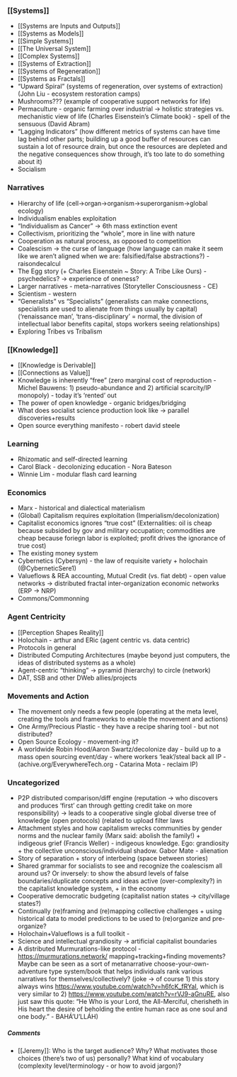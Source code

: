 ### [[Systems]]
- [[Systems are Inputs and Outputs]]
- [[Systems as Models]]
- [[Simple Systems]]
- [[The Universal System]]
- [[Complex Systems]]
- [[Systems of Extraction]]
- [[Systems of Regeneration]]
- [[Systems as Fractals]]
- “Upward Spiral” (systems of regeneration, over systems of extraction) (John Liu - ecosystem restoration camps)
- Mushrooms??? (example of cooperative support networks for life)
- Permaculture - organic farming over industrial -> holistic strategies vs. mechanistic view of life (Charles Eisenstein’s Climate book) - ​​spell of the sensuous (David Abram)
- “Lagging Indicators” (how different metrics of systems can have time lag behind other parts; building up a good buffer of resources can sustain a lot of resource drain, but once the resources are depleted and the negative consequences show through, it’s too late to do something about it)
- Socialism

### Narratives
- Hierarchy of life (cell->organ->organism->superorganism->global ecology)
- Individualism enables exploitation
- “Individualism as Cancer” -> 6th mass extinction event
- Collectivism, prioritizing the “whole”, more in line with nature
- Cooperation as natural process, as opposed to competition
- Coalescism -> the curse of language (how language can make it seem like we aren’t aligned when we are: falsified/false abstractions?) -raisondecalcul
- The Egg story (+ Charles Eisenstein ~ Story: A Tribe Like Ours) - psychedelics? -> experience of oneness?
- Larger narratives - meta-narratives (Storyteller Consciousness - CE)
- Scientism - western
- “Generalists” vs “Specialists” (generalists can make connections, specialists are used to alienate from things usually by capital) (‘renaissance man’, ‘trans-disciplinary’ = normal, the division of intellectual labor benefits capital, stops workers seeing relationships)
- Exploring Tribes vs Tribalism

### [[Knowledge]]
- [[Knowledge is Derivable]]
- [[Connections as Value]]
- Knowledge is inherently “free” (zero marginal cost of reproduction - Michel Bauwens: 1) pseudo-abundance and 2) artificial scarcity/IP monopoly) - today it’s ‘rented’ out
- The power of open knowledge - organic bridges/bridging
- What does socialist science production look like -> parallel discoveries+results
- Open source everything manifesto - robert david steele

### Learning
- Rhizomatic and self-directed learning
- Carol Black - decolonizing education - Nora Bateson
- Winnie Lim - modular flash card learning

### Economics
- Marx - historical and dialectical materialism
- (Global) Capitalism requires exploitation (Imperialism/decolonization)
- Capitalist economics ignores “true cost” (Externalities: oil is cheap because subsided by gov and military occupation; commodities are cheap because foriegn labor is exploited; profit drives the ignorance of true cost)
- The existing money system
- Cybernetics (Cybersyn) - the law of requisite variety + holochain (@CyberneticSere1)
- Valueflows & REA accounting, Mutual Credit (vs. fiat debt) - open value networks -> distributed fractal inter-organization economic networks (ERP -> NRP)
- Commons/Commonning

### Agent Centricity
- [[Perception Shapes Reality]]
- Holochain - arthur and ERic (agent centric vs. data centric)
- Protocols in general
- Distributed Computing Architectures (maybe beyond just computers, the ideas of distributed systems as a whole)
- Agent-centric “thinking” -> pyramid (hierarchy) to circle (network)
- DAT, SSB and other DWeb allies/projects

### Movements and Action
- The movement only needs a few people (operating at the meta level, creating the tools and frameworks to enable the movement and actions)
- One Army/Precious Plastic - they have a recipe sharing tool - but not distributed?
- Open Source Ecology - movement-ing it?
- A worldwide Robin Hood/Aaron Swartz/decolonize day - build up to a mass open sourcing event/day - where workers ‘leak’/steal back all IP - (achive.org/EverywhereTech.org - Catarina Mota - reclaim IP)

### Uncategorized
- P2P distributed comparison/diff engine (reputation -> who discovers and produces ‘first’ can through getting credit take on more responsibility) -> leads to a cooperative single global diverse tree of knowledge (open protocols) (related to upload filter laws
- Attachment styles and how capitalism wrecks communities by gender norms and the nuclear family (Marx said: abolish the family!) + indigeous grief (Francis Weller) - indigeous knowledge. Ego: grandiosity + the collective unconscious/individual shadow. Gabor Mate - alienation
- Story of separation + story of interbeing (space between stories)
- Shared grammar for socialists to see and recognize the coalescism all around us? Or inversely: to show the absurd levels of false boundaries/duplicate concepts and ideas active (over-complexity?) in the capitalist knowledge system, + in the economy
- Cooperative democratic budgeting (capitalist nation states -> city/village states?)
- Continually (re)framing and (re)mapping collective challenges + using historical data to model predictions to be used to (re)organize and pre-organize?
- Holochain+Valueflows is a full toolkit - 
- Science and intellectual grandiosity -> artificial capitalist boundaries 
- A distributed Murmurations-like protocol - https://murmurations.network/ mapping+tracking+finding movements? Maybe can be seen as a sort of metanarrative choose-your-own-adventure type system/book that helps individuals rank various narratives for themselves/collectively? (joke -> of course 1) this story always wins https://www.youtube.com/watch?v=h6fcK_fRYaI, which is very similar to 2) https://www.youtube.com/watch?v=rVJ9-aGnuRE, also just saw this quote: “He Who is your Lord, the All-Merciful, cherisheth in His heart the desire of beholding the entire human race as one soul and one body.” - BAHÁ’U’LLÁH)

##### Comments
- [[Jeremy]]: Who is the target audience? Why? What motivates those choices (there’s two of us) personally? What kind of vocabulary (complexity level/terminology - or how to avoid jargon)?

